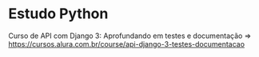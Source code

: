 # Estudo Python

Curso de API com Django 3: Aprofundando em testes e documentação => https://cursos.alura.com.br/course/api-django-3-testes-documentacao
